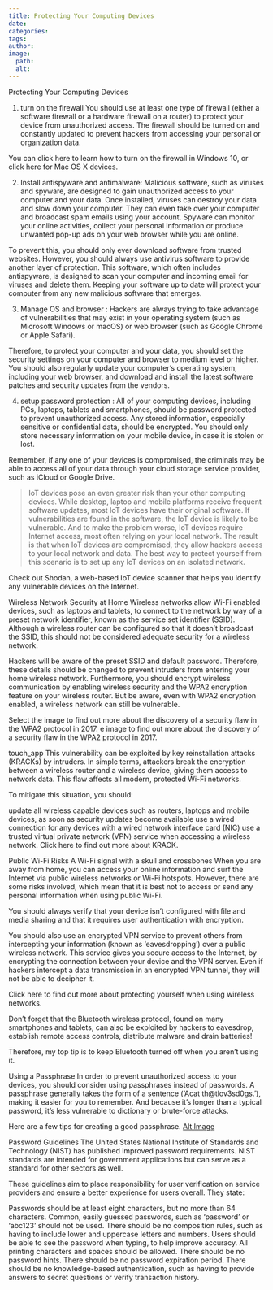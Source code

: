 ```yaml
---
title: Protecting Your Computing Devices
date: 
categories: 
tags: 
author: 
image:
  path: 
  alt: 
---
```

Protecting Your Computing Devices

1. turn on the firewall You should use at least one type of firewall (either a software firewall or a hardware firewall on a router) to protect your device from unauthorized access. The firewall should be turned on and constantly updated to prevent hackers from accessing your personal or organization data.

You can click here to learn how to turn on the firewall in Windows 10, or click here for Mac OS X devices.

2. Install antispyware and antimalware: Malicious software, such as viruses and spyware, are designed to gain unauthorized access to your computer and your data. Once installed, viruses can destroy your data and slow down your computer. They can even take over your computer and broadcast spam emails using your account. Spyware can monitor your online activities, collect your personal information or produce unwanted pop-up ads on your web browser while you are online.

To prevent this, you should only ever download software from trusted websites. However, you should always use antivirus software to provide another layer of protection. This software, which often includes antispyware, is designed to scan your computer and incoming email for viruses and delete them. Keeping your software up to date will protect your computer from any new malicious software that emerges.

3. Manage OS and browser : Hackers are always trying to take advantage of vulnerabilities that may exist in your operating system (such as Microsoft Windows or macOS) or web browser (such as Google Chrome or Apple Safari).

Therefore, to protect your computer and your data, you should set the security settings on your computer and browser to medium level or higher. You should also regularly update your computer’s operating system, including your web browser, and download and install the latest software patches and security updates from the vendors.

4. setup password protection : All of your computing devices, including PCs, laptops, tablets and smartphones, should be password protected to prevent unauthorized access. Any stored information, especially sensitive or confidential data, should be encrypted. You should only store necessary information on your mobile device, in case it is stolen or lost.

Remember, if any one of your devices is compromised, the criminals may be able to access all of your data through your cloud storage service provider, such as iCloud or Google Drive.

> IoT devices pose an even greater risk than your other computing devices. While desktop, laptop and mobile platforms receive frequent software updates, most IoT devices have their original software. If vulnerabilities are found in the software, the IoT device is likely to be vulnerable. And to make the problem worse, IoT devices require Internet access, most often relying on your local network. The result is that when IoT devices are compromised, they allow hackers access to your local network and data. The best way to protect yourself from this scenario is to set up any IoT devices on an isolated network.

Check out Shodan, a web-based IoT device scanner that helps you identify any vulnerable devices on the Internet.

Wireless Network Security at Home
Wireless networks allow Wi-Fi enabled devices, such as laptops and tablets, to connect to the network by way of a preset network identifier, known as the service set identifier (SSID). Although a wireless router can be configured so that it doesn’t broadcast the SSID, this should not be considered adequate security for a wireless network.

Hackers will be aware of the preset SSID and default password. Therefore, these details should be changed to prevent intruders from entering your home wireless network. Furthermore, you should encrypt wireless communication by enabling wireless security and the WPA2 encryption feature on your wireless router. But be aware, even with WPA2 encryption enabled, a wireless network can still be vulnerable.

Select the image to find out more about the discovery of a security flaw in the WPA2 protocol in 2017.
e image to find out more about the discovery of a security flaw in the WPA2 protocol in 2017.



touch_app
This vulnerability can be exploited by key reinstallation attacks (KRACKs) by intruders. In simple terms, attackers break the encryption between a wireless router and a wireless device, giving them access to network data. This flaw affects all modern, protected Wi-Fi networks.

To mitigate this situation, you should:

update all wireless capable devices such as routers, laptops and mobile devices, as soon as security updates become available
use a wired connection for any devices with a wired network interface card (NIC)
use a trusted virtual private network (VPN) service when accessing a wireless network.
Click here to find out more about KRACK.

Public Wi-Fi Risks
A Wi-Fi signal with a skull and crossbones
When you are away from home, you can access your online information and surf the Internet via public wireless networks or Wi-Fi hotspots. However, there are some risks involved, which mean that it is best not to access or send any personal information when using public Wi-Fi.

You should always verify that your device isn’t configured with file and media sharing and that it requires user authentication with encryption.

You should also use an encrypted VPN service to prevent others from intercepting your information (known as ‘eavesdropping’) over a public wireless network. This service gives you secure access to the Internet, by encrypting the connection between your device and the VPN server. Even if hackers intercept a data transmission in an encrypted VPN tunnel, they will not be able to decipher it.

Click here to find out more about protecting yourself when using wireless networks.

Don’t forget that the Bluetooth wireless protocol, found on many smartphones and tablets, can also be exploited by hackers to eavesdrop, establish remote access controls, distribute malware and drain batteries!

Therefore, my top tip is to keep Bluetooth turned off when you aren’t using it.

Using a Passphrase
In order to prevent unauthorized access to your devices, you should consider using passphrases instead of passwords. A passphrase generally takes the form of a sentence (‘Acat th@tlov3sd0gs.’), making it easier for you to remember. And because it’s longer than a typical password, it’s less vulnerable to dictionary or brute-force attacks.

Here are a few tips for creating a good passphrase.
[Alt Image](/assets/passphrase.png)

Password Guidelines
The United States National Institute of Standards and Technology (NIST) has published improved password requirements. NIST standards are intended for government applications but can serve as a standard for other sectors as well.


These guidelines aim to place responsibility for user verification on service providers and ensure a better experience for users overall. They state:

Passwords should be at least eight characters, but no more than 64 characters.
Common, easily guessed passwords, such as ‘password’ or ‘abc123’ should not be used.
There should be no composition rules, such as having to include lower and uppercase letters and numbers.
Users should be able to see the password when typing, to help improve accuracy.
All printing characters and spaces should be allowed.
There should be no password hints.
There should be no password expiration period.
There should be no knowledge-based authentication, such as having to provide answers to secret questions or verify transaction history.
